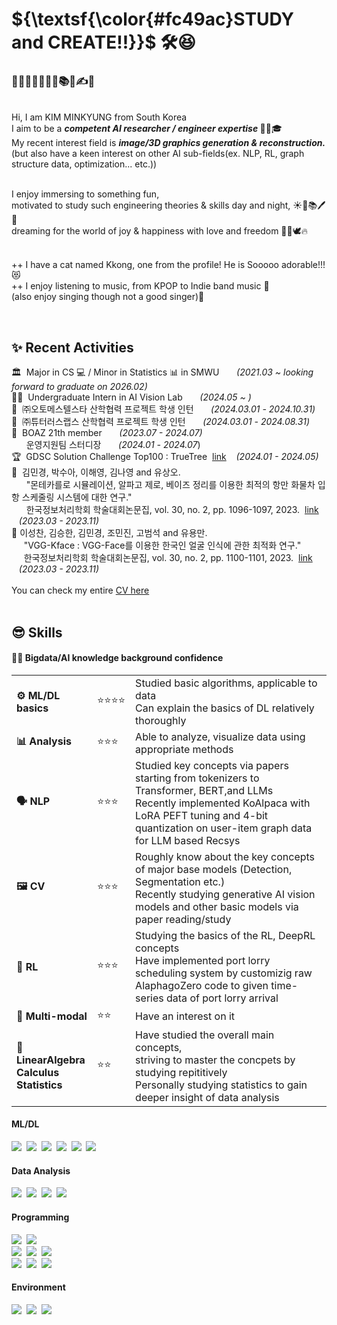 <!-- ![header](https://capsule-render.vercel.app/api?type=waving&color=FFa9a0&height=150&section=header&text=🍑(˶ˆᗜˆ˵)🍑&fontColor=FFFFFF&fontSize=40&&&animation=twinkling) -->
<!-- https://simpleicons.org/?q=react -->

<!--
<div align="center">
 <img src="https://github.com/yulleta/yulleta/assets/81565724/b8053488-8890-4c91-b890-f189fd8ccb25" width="150" height="150" alt="코딩베리 프사" />
</div>
-->

<h1 align="left" >
 ${\textsf{\color{#fc49ac}STUDY and CREATE!!}}$	🛠️😆
</h1>

<h3 align="left">
🤩💫🎈✨🧠🚩📂📚🎨✍💡 <br/>
</h3>
<br/>
<div align="left">
 Hi, I am KIM MINKYUNG from South Korea <br/>
 I aim to be a <strong><em>competent AI researcher / engineer expertise </em></strong> 👩‍💻🎓<br/>
 My recent interest field is <strong><em>image/3D graphics generation & reconstruction.</em></strong> <br/>
 (but also have a keen interest on other AI sub-fields(ex. NLP, RL, graph structure data, optimization... etc.)) <br/><br/>
 
 I enjoy immersing to something fun, <br/>
 motivated to study such engineering theories & skills day and night, ☀️🌙📚🖊️🤩 <br/>
 dreaming for the world of joy & happiness with love and freedom 🤍💞🕊️🔥<br/><br/>

 ++ I have a cat named Kkong, one from the profile! He is Sooooo adorable!!! 😻 <br/>
 ++ I enjoy listening to music, from KPOP to Indie band music 🎵 <br/>
 (also enjoy singing though not a good singer)🎤
</div>

<br/>

<div align="left">
 <h2>✨ Recent Activities</h2>
 🏛️&nbsp; Major in CS 💻 / Minor in Statistics 📊 in SMWU
 &nbsp;&nbsp;&nbsp;&nbsp;&nbsp;&nbsp;<em>(2021.03 ~ looking forward to graduate on 2026.02)</em> <br/>
 👩‍💻&nbsp; Undergraduate Intern in AI Vision Lab
 &nbsp;&nbsp;&nbsp;&nbsp;&nbsp;&nbsp;<em>(2024.05 ~ )</em> <br/>
 💼&nbsp; ㈜오토메스텔스타 산학협력 프로젝트 학생 인턴 
 &nbsp;&nbsp;&nbsp;&nbsp;&nbsp;&nbsp;<em>(2024.03.01 - 2024.10.31)</em> <br/>
 💼&nbsp; ㈜튜터러스랩스 산학협력 프로젝트 학생 인턴 
 &nbsp;&nbsp;&nbsp;&nbsp;&nbsp;&nbsp;<em>(2024.03.01 - 2024.08.31)</em> <br/>
 🐘&nbsp; BOAZ 21th member 
 &nbsp;&nbsp;&nbsp;&nbsp;&nbsp;&nbsp;<em>(2023.07 - 2024.07)</em> <br/>
 &nbsp;&nbsp;&nbsp;&nbsp;&nbsp;&nbsp;운영지원팀 스터디장 
 &nbsp;&nbsp;&nbsp;&nbsp;&nbsp;&nbsp;<em>(2024.01 - 2024.07</em>) <br/>
 ‭🏆&nbsp; GDSC Solution Challenge Top100 : TrueTree
 &nbsp;<span><a href="https://github.com/2024-FactChecker-SolutionChallenge">link</a></span>
 &nbsp;&nbsp;&nbsp;<em>(2024.01 - 2024.05)</em><br/>
 📃&nbsp; 김민경, 박수아, 이해영, 김나영 and 유상오. <br/>
 &nbsp;&nbsp;&nbsp;&nbsp;&nbsp;&nbsp;"몬테카를로 시뮬레이션, 알파고 제로, 베이즈 정리를 이용한 최적의 항만 화물차 입항 스케줄링 시스템에 대한 연구." <br/>
 &nbsp;&nbsp;&nbsp;&nbsp;&nbsp;&nbsp;한국정보처리학회 학술대회논문집, vol. 30, no. 2, pp. 1096-1097, 2023.
 &nbsp;<span><a href="https://kiss.kstudy.com/Detail/Ar?key=4059591">link</a></span> 
 &nbsp;&nbsp;&nbsp;<em>(2023.03 - 2023.11)</em><br/>
 📃 이성찬, 김승한, 김민경, 조민진, 고범석 and 유용만. <br/>
  &nbsp;&nbsp;&nbsp;&nbsp;&nbsp;"VGG-Kface : VGG-Face를 이용한 한국인 얼굴 인식에 관한 최적화 연구." <br/>
  &nbsp;&nbsp;&nbsp;&nbsp;&nbsp;한국정보처리학회 학술대회논문집, vol. 30, no. 2, pp. 1100-1101, 2023.
  &nbsp;<span><a href="https://kiss.kstudy.com/Detail/Ar?key=4059593">link</a></span>
  &nbsp;&nbsp;&nbsp;<em>(2023.03 - 2023.11)</em><br/>
</div>

<br/>

<div>
 You can check my entire <a href="https://admitted-storm-2c4.notion.site/Minkyung-Kim-a4ad62d44e5f43ca8c564a89d2f9007e?pvs=4">CV here</a>
</div>

<br/>

<h2 align="left">😎 Skills</h2>
<h4 align="left">👊🏻 Bigdata/AI knowledge background confidence</h4>
 <table>
   <tr>
     <td><strong>⚙️ ML/DL basics</strong></td>
     <td>⭐⭐⭐⭐</td>
     <td>
      Studied basic algorithms, applicable to data<br/>
      Can explain the basics of DL relatively thoroughly
     </td>
   </tr>
   <tr>
     <td><strong>📊 Analysis</strong></td>
     <td>⭐⭐⭐</td>
     <td>Able to analyze, visualize data using appropriate methods</td>
   </tr>
   <tr>
     <td><strong>🗣 NLP</strong></td>
     <td>⭐⭐⭐</td>
     <td>
      Studied key concepts via papers starting from tokenizers to Transformer, BERT,and LLMs <br/>
      Recently implemented KoAlpaca with LoRA PEFT tuning and 4-bit quantization on user-item graph data for LLM based Recsys
     </td>
   </tr>
   <tr>
     <td><strong>🖼️ CV</strong></td>
     <td>⭐⭐⭐</td>
     <td>
      Roughly know about the key concepts of major base models (Detection, Segmentation etc.) <br/>
      Recently studying generative AI vision models and other basic models via paper reading/study
     </td>
   </tr>
   <tr>
     <td><strong>🦾 RL</strong></td>
     <td>⭐⭐⭐</td>
     <td>
      Studying the basics of the RL, DeepRL concepts <br/>
      Have implemented port lorry scheduling system by customizig raw AlaphagoZero code to given time-series data of port lorry arrival
     </td>
   </tr>
   <tr>
     <td><strong>🤖 Multi-modal</strong></td>
     <td>⭐⭐</td>
     <td>
      Have an interest on it
     </td>
   </tr>
   <tr>
     <td><strong>📐 LinearAlgebra<br/>Calculus<br/>Statistics</strong></td>
     <td>⭐⭐</td>
     <td>
      Have studied the overall main concepts, <br/>
      striving to master the concpets by studying repititively <br/>
      Personally studying statistics to gain deeper insight of data analysis
     </td>
   </tr>
 </table>

   
<h4 align="left">ML/DL</h4>
<div align="left">
     <img src="https://img.shields.io/badge/scikit--learn-F7931E.svg?style=flat-square&logo=scikit-learn&logoColor=white" />&nbsp;
     <img src="https://img.shields.io/badge/pytorch-EE4C2C.svg?style=flat-square&logo=pytorch&logoColor=white" />&nbsp;
     <img src="https://img.shields.io/badge/tensorflow-FF6F00.svg?style=flat-square&logo=tensorflow&logoColor=white" />&nbsp;
     <img src="https://img.shields.io/badge/keras-D00000.svg?style=flat-square&logo=keras&logoColor=white" />&nbsp;
     <img src="https://img.shields.io/badge/weights%20%26%20biases-FFBE00.svg?style=flat-square&logo=weights-and-biases&logoColor=white" />&nbsp;
     <img src="https://img.shields.io/badge/huggingface-FF9900.svg?style=flat-square&logo=hugging-face&logoColor=white" />&nbsp;
</div>

<h4 align="left">Data Analysis</h4>
<div align="left">
     <img src="https://img.shields.io/badge/numpy-013243.svg?style=flat-square&logo=numpy&logoColor=white" />&nbsp;
     <img src="https://img.shields.io/badge/pandas-150458.svg?style=flat-square&logo=pandas&logoColor=white" />&nbsp;
     <img src="https://img.shields.io/badge/matplotlib-005A9C.svg?style=flat-square&logo=matplotlib&logoColor=white" />&nbsp;
     <img src="https://img.shields.io/badge/seaborn-3776AB.svg?style=flat-square&logo=python&logoColor=white" />&nbsp;
</div>

<h4 align="left">Programming</h4>
<div align="left">
     <img src="https://img.shields.io/badge/react-20232a.svg?style=flat-square&logo=react&logoColor=61DAFB" />&nbsp;
     <img src="https://img.shields.io/badge/react_native-20232a.svg?style=flat-square&logo=react&logoColor=61DAFB" />&nbsp;<br/>
     <img src="https://img.shields.io/badge/node.js-339933.svg?style=flat-square&logo=nodedotjs&logoColor=white" />&nbsp;
     <img src="https://img.shields.io/badge/django-092E20.svg?style=flat-square&logo=django&logoColor=white" />&nbsp;
     <img src="https://img.shields.io/badge/flask-000000.svg?style=flat-square&logo=flask&logoColor=white" />&nbsp;<br/>
     <img src="https://img.shields.io/badge/python-3776AB.svg?style=flat-square&logo=python&logoColor=white" />&nbsp;
     <img src="https://img.shields.io/badge/java-007396.svg?style=flat-square&logo=java&logoColor=white" />&nbsp;
     <img src="https://img.shields.io/badge/c-A8B9CC.svg?style=flat-square&logo=c&logoColor=white" />&nbsp;
</div>

<h4 align="left">Environment</h4>
<div align="left">
     <img src="https://img.shields.io/badge/ubuntu-E95420.svg?style=flat-square&logo=ubuntu&logoColor=white" />&nbsp;
     <img src="https://img.shields.io/badge/Visual%20Studio%20Code-007ACC.svg?style=flat-square&logo=visual-studio-code&logoColor=white" />&nbsp;
     <img src="https://img.shields.io/badge/Colab-F9AB00.svg?style=flat-square&logo=google-colab&logoColor=white" />&nbsp;
</div>

